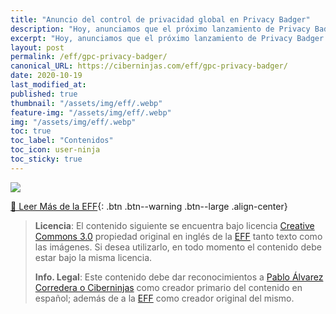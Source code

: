 ```yaml
---
title: "Anuncio del control de privacidad global en Privacy Badger"
description: "Hoy, anunciamos que el próximo lanzamiento de Privacy Badger admitirá el Control de privacidad global, o GPC, de forma predeterminada."
excerpt: "Hoy, anunciamos que el próximo lanzamiento de Privacy Badger admitirá el Control de privacidad global, o GPC, de forma predeterminada."
layout: post
permalink: /eff/gpc-privacy-badger/
canonical_URL: https://ciberninjas.com/eff/gpc-privacy-badger/
date: 2020-10-19
last_modified_at:
published: true
thumbnail: "/assets/img/eff/.webp"
feature-img: "/assets/img/eff/.webp"
img: "/assets/img/eff/.webp"
toc: true
toc_label: "Contenidos"
toc_icon: user-ninja
toc_sticky: true
---
```



![](/assets/img/eff/.webp)

[📢 Leer Más de la EFF](/eff/){: .btn .btn--warning .btn--large .align-center}

> **Licencia**: El contenido siguiente se encuentra bajo licencia [Creative Commons 3.0](https://creativecommons.org/licenses/by-sa/3.0/deed.es) propiedad original en inglés de la [EFF](https://www.eff.org/gpc-privacy-badger) tanto texto como las imágenes. Si desea utilizarlo, en todo momento el contenido debe estar bajo la misma licencia.
> 
> **Info. Legal**: Este contenido debe dar reconocimientos a [Pablo Álvarez Corredera o Ciberninjas](https://kutt.it/ciberninjas) como creador primario del contenido en español; además de a la [EFF](https://kutt.it/eff) como creador original del mismo.